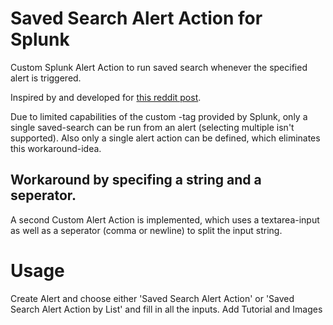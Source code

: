 # Saved Search Alert Action for Splunk
Custom Splunk Alert Action to run saved search whenever the specified alert is triggered.

Inspired by and developed for [this reddit post](https://www.reddit.com/r/Splunk/comments/km14pj/alert_action_to_fire_off_other_searchesreports/).

Due to limited capabilities of the custom [<splunk-search-dropdown>](https://docs.splunk.com/Documentation/Splunk/8.1.1/AdvancedDev/CustomAlertUI#Custom_HTML_elements)-tag provided by Splunk, only a single saved-search can be run from an alert (selecting multiple isn't supported). Also only a single alert action can be defined, which eliminates this workaround-idea.

## Workaround by specifing a string and a seperator.
A second Custom Alert Action is implemented, which uses a textarea-input as well as a seperator (comma or newline) to split the input string.

# Usage
Create Alert and choose either 'Saved Search Alert Action' or 'Saved Search Alert Action by List' and fill in all the inputs.
<TODO> Add Tutorial and Images
